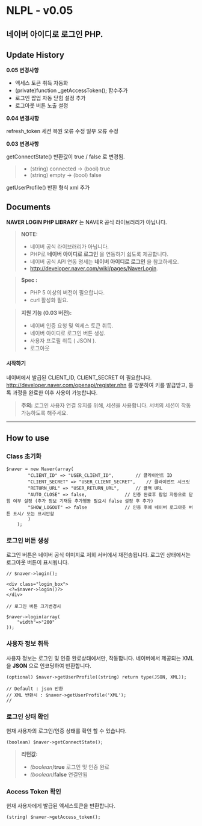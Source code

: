 NLPL  - v0.05
=====================


**네이버 아이디로 로그인 PHP**.
----------


Update History
---------

**0.05 변경사항**
- 엑세스 토큰 취득 자동화
- (private)function _getAccessToken(); 함수추가
- 로그인 팝업 자동 닫힘 설정 추가
- 로그아웃 버튼 노출 설정


**0.04 변경사항**

refresh_token 세션 복원 오류 수정
일부 오류 수정


**0.03 변경사항**

getConnectState() 반환값이 true / false 로 변경됨.

> - (string) connected -> (bool) true
> - (string) empty -> (bool) false

getUserProfile() 반환 형식 xml 추가


Documents
---------

**NAVER LOGIN PHP LIBRARY** 는 NAVER 공식 라이브러리가 아닙니다.

> **NOTE:**
> 
> - 네이버 공식 라이브러리가 아닙니다.
> - PHP로 **네이버 아이디로 로그인** 을 연동하기 쉽도록 제공합니다.
> - 네이버 공식 API 연동 명세는  **네이버 아이디로 로그인** 을 참고하세요.
> - <i class="icon-share"></i> http://developer.naver.com/wiki/pages/NaverLogin.






> **Spec :**
> 
> - PHP 5 이상의 버전이 필요합니다.
> - curl 활성화 필요.


> **지원 기능 (0.03 버전):**
> 
> - 네이버 인증 요청 및 엑세스 토큰 취득.
> - 네이버 아이디로 로그인 버튼 생성.
> - 사용자 프로필 취득 ( JSON ).
> - 로그아웃



#### <i class="icon-file"></i> 시작하기

네이버에서 발급된 CLIENT_ID, CLIENT_SECRET 이 필요합니다. http://developer.naver.com/openapi/register.nhn 를 방문하여 키를 발급받고, 등록 과정을 완료한 이후 사용이 가능합니다.

> **주의:** 로그인 사용자 연결 유지를 위해, 세션을 사용합니다. 서버의 세션이 작동 가능하도록 해주세요.


----------


How to use
---------------

### Class 초기화


```
$naver = new Naver(array(
		"CLIENT_ID" => "USER_CLIENT_ID",		// 클라이언트 ID
		"CLIENT_SECRET" => "USER_CLIENT_SECRET",	// 클라이언트 시크릿
		"RETURN_URL" => "USER_RETURN_URL",		// 콜백 URL
		"AUTO_CLOSE" => false,				// 인증 완료후 팝업 자동으로 닫힘 여부 설정 (추가 정보 기재등 추가행동 필요시 false 설정 후 추가)
		"SHOW_LOGOUT" => false				// 인증 후에 네이버 로그아웃 버튼 표시/ 또는 표시안함
		)
	);
```


### 로그인 버튼 생성

로그인 버튼은 네이버 공식 이미지로 저희 서버에서 재전송됩니다. 로그인 상태에서는 로그아웃 버튼이 표시됩니다.
```
// $naver->login();

<div class="login_box">
 <?=$naver->login()?>
</div>
```

```
// 로그인 버튼 크기변경시 

$naver->login(array(
	"width"=>"200"
));

```


### 사용자 정보 취득

사용자 정보는 로그인 및 인증 완료상태에서만, 작동합니다.
네이버에서 제공되는 XML 을  **JSON** 으로 인코딩하여 반환합니다.

```
(optional) $naver->getUserProfile((string) return type(JSON, XML));

// Default : json 반환
// XML 반환시 : $naver->getUserProfile('XML');
//

```




### 로그인 상태 확인

현재 사용자의 로그인/인증 상태를 확인 할 수 있습니다.

```
(boolean) $naver->getConnectState();
```

> **리턴값:**
> 
> - <i>(boolean)</i>**true** 로그인 및 인증 완료
> - <i>(boolean)</i>**false** 연결안됨




### Access Token 확인

현재 사용자에게 발급된 엑세스토큰을 반환합니다.

```
(string) $naver->getAccess_token();
```

